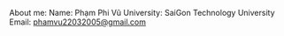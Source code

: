 About me:
Name: Phạm Phi Vũ
University: SaiGon Technology University
Email: phamvu22032005@gmail.com
